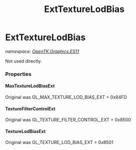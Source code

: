 ﻿---
title: ExtTextureLodBias
---

# ExtTextureLodBias
_namespace: [OpenTK.Graphics.ES11](N-OpenTK.Graphics.ES11.html)_

Not used directly.



### Properties

#### MaxTextureLodBiasExt
Original was GL_MAX_TEXTURE_LOD_BIAS_EXT = 0x84FD
#### TextureFilterControlExt
Original was GL_TEXTURE_FILTER_CONTROL_EXT = 0x8500
#### TextureLodBiasExt
Original was GL_TEXTURE_LOD_BIAS_EXT = 0x8501

